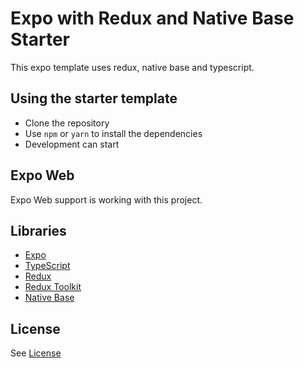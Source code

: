 # Expo with Redux and Native Base Starter

This expo template uses redux, native base and typescript.

## Using the starter template

- Clone the repository
- Use `npm` or `yarn` to install the dependencies
- Development can start

## Expo Web

Expo Web support is working with this project.

## Libraries

- [Expo](https://expo.dev/)
- [TypeScript](https://www.typescriptlang.org/)
- [Redux](https://redux.js.org/)
- [Redux Toolkit](https://redux-toolkit.js.org/)
- [Native Base](https://nativebase.io/)

## License

See [License](LICENSE.md)
